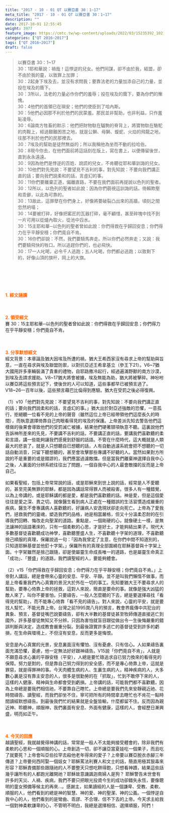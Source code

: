 ```yaml
---
title: "2017 - 10 - 01 QT 以賽亞書 30：1~17"
meta_title: "2017 - 10 - 01 QT 以賽亞書 30：1~17"
description: ""
date: 2017-10-01 12:55:45
weight: 3977
feature_image: https://cmtc.tw/wp-content/uploads/2022/03/15235392_10211799862337740_180693556567566654_o-1.webp
categories: ["QT 2016~2017"]
tags: ["QT 2016~2017"]
draft: false
---
```


<blockquote>以賽亞書 30：1~17<br />
30：1耶和華說：禍哉！這悖逆的兒女。他們同謀，卻不由於我，結盟，卻不由於我的靈，以致罪上加罪；<br />
30：2起身下埃及去，並沒有求問我；要靠法老的力量加添自己的力量，並投在埃及的蔭下。<br />
30：3所以，法老的力量必作你們的羞辱；投在埃及的蔭下，要為你們的慚愧。<br />
30：4他們的首領已在瑣安；他們的使臣到了哈內斯。<br />
30：5他們必因那不利於他們的民蒙羞。那民並非幫助，也非利益，只作羞恥凌辱。<br />
30：6論南方牲畜的默示：他們把財物馱在驢駒的脊背上，將寶物馱在駱駝的肉鞍上，經過艱難困苦之地，就是公獅、母獅、蝮蛇、火焰的飛龍之地，往那不利於他們的民那裡去。<br />
30：7埃及的幫助是徒然無益的；所以我稱他為坐而不動的拉哈伯。<br />
30：8現今你去，在他們面前將這話刻在版上，寫在書上，以便傳留後世，直到永永遠遠。<br />
30：9因為他們是悖逆的百姓、說謊的兒女，不肯聽從耶和華訓誨的兒女。<br />
30：10他們對先見說：不要望見不吉利的事，對先知說：不要向我們講正直的話；要向我們說柔和的話，言虛幻的事。<br />
30：11你們要離棄正道，偏離直路，不要在我們面前再提說以色列的聖者。<br />
30：12所以，以色列的聖者如此說：因為你們藐視這訓誨的話，倚賴欺壓和乖僻，以此為可靠的，<br />
30：13故此，這罪孽在你們身上，好像將要破裂凸出來的高牆，頃刻之間忽然坍塌；<br />
30：14要被打碎，好像把窰匠的瓦器打碎，毫不顧惜，甚至碎塊中找不到一片可用以從爐內取火，從池中舀水。<br />
30：15主耶和華─以色列的聖者曾如此說：你們得救在乎歸回安息；你們得力在乎平靜安穩；你們竟自不肯。<br />
30：16你們卻說：不然，我們要騎馬奔走。所以你們必然奔走；又說：我們要騎飛快的牲口。所以追趕你們的，也必飛快。<br />
30：17一人叱喝，必令千人逃跑；五人叱喝，你們都必逃跑；以致剩下的，好像山頂的旗杆，岡上的大旗。</blockquote><br />
&nbsp;<br />
<br />
&nbsp;<br />
<br />
<span style="color: #ff6600;"><strong>1. </strong><strong>經文誦讀</strong></span><br />
<br />
<span style="color: #ff6600;"><strong> </strong></span><br />
<br />
<span style="color: #ff6600;"><strong>2. </strong><strong>領受經文<br />
</strong></span>賽 30：15主耶和華─以色列的聖者曾如此說：你們得救在乎歸回安息；你們得力在乎平靜安穩；你們竟自不肯。<br />
<br />
&nbsp;<br />
<br />
<span style="color: #ff6600;"><strong>3. 分享默想經文<br />
</strong></span>經文背景：本章論及猶大因埃及所遭的禍，猶大王希西家沒有尋求上帝的幫助與旨意，一直在尋求與埃及聯盟防禦，以對抗亞述王希拿基立（參王下21）。V6~7猶大國用許多車輛裝滿了貴重的禮物，自耶路撒冷起行，經過遍滿野獸的南方沙漠，到埃及去請求援助。V8~17猶大將會被擄，埃及無能為助，猶大將被擊碎。神吩咐以賽亞將這些預言記下，使後世的人可以知道，這些事都早已被預言過了。V18~26一百年以後，這些預言藉巴比倫得到應驗。猶大在受罰之後必得復興。<br />
<br />
（1）v10「他們對先見說：不要望見不吉利的事，對先知說：不要向我們講正直的話；要向我們說柔和的話，言虛幻的事。」猶大出於對亞述強敵的恐懼，一意孤行，拒絕聽一位看不見的上帝的聲音（雖然這位上帝已經帶領他們這麼長久的時間），而執意選擇倚靠自己肉眼看得見的埃及的保護。上帝差派先知去警告他們這樣做的後果會導致他們的受罰滅亡被擄，結果他們硬著頸項執意不聽。這裏說他們告訴神所差來的先見，不要講不吉利的話，不要講正直的話，要講我們喜歡聽的柔和言語，講一些能夠讓我們感覺到舒服的話語。不管在什麼時代，這大概就是人類最大的悲哀了，就是人只想聽自已想聽的話，人有自動過濾系統會把不想聽的一切話自動消音，只留下聽想聽的，甚至會攻擊那些專講不好聽的人。當然如果對方所說的不是重要的或是錯謬的，我們應當過濾敵擋。但是當我們離棄神選擇自我中心之後，人裏面的分辨系統往往出了問題，一個自我中心的人最會敵擋的反而是上帝自己。<br />
<br />
如果看聖經，包括上帝常常說的話，或是耶穌來到世上說的話，經常是人不愛聽的，甚至完美無罪的耶穌，都是因為講話常得罪人而被殺害。很多人有一種錯覺，以為上帝講的，或是耶穌講的都是愛，都是我們喜歡聽的話。神是愛，但是這個愛往往是愛之深、責之切。就像醫生看到病人正處在一種錯誤的生活習慣造成嚴重的疾病，醫生不會專講病人喜歡聽的，好讓病人安逸現狀卻走向死亡。上帝為了愛我們，拯救我們的靈魂，塑造我們的品格，祂是相當嚴格，但又十分溫柔忍耐的在引導我們回轉、悔改走向聖潔的道路。重點是，一個剛硬的心，就像硬土一樣，是無法讓神的話語著床的，只有一個柔軟的心思，才是好土，才能夠結出果子。現代大多數基督徒喜歡聽成功神學，喜歡聽豐盛人生，不喜歡聽十字架的道理，不喜歡聽捨己順服的真理，保羅說過一句：「因為我曾定了主意，在你們中間不知道別的，只知道耶穌基督並他釘十字架。」保羅所有的真理全部圍繞在耶穌基督與十字架上面。十字架雖然是捨己跟隨，卻是使屬靈生命成長唯一的道路，也是屬靈生命真正「成功」、「豐盛」的道路，我們讀聖經的人，要能夠體會。<br />
<br />
（2）v15「你們得救在乎歸回安息；你們得力在乎平靜安穩；你們竟自不肯。」上帝對人講話，總是會帶來心靈的安息、平安、平靜。並不是叫我們懶惰不做事，而是上帝看重我們內心真實的景況大於外在一切的事工。先知要猶大王不要尋求人的幫助，要專心倚靠上帝的拯救，這對人來說，簡直是要命的事。就像是強大凶猛的敵人來了，叫你不要害怕，只要禱告，一般人怎麼聽的下去，總是要選擇尋找「看得見的幫助」，而不能專心倚靠「看不見的禱告」。對人來說，心靈的平安，就是要找人幫忙，不能光靠上帝。台灣之前1995潤八月的預言，教會界瘋傳中共犯台的異象、預言，基督徒嘴巴說要禱告，卻有大半數的基督徒甚至牧師傳道直接逃亡到國外，許多基督徒無知又不分辨，只因為害怕就盲目跟從做出令一生後悔嚴重的錯誤判斷與決定，造成教會嚴重分裂。到最後證實許多逃亡的基督徒受到許多的虧損，在生命與環境上，不但沒有安息，反而更多是悔恨。<br />
<br />
安息是內心真實的光景，安息裏面沒有懼怕、沒有憂慮、只有信心。人如果禱告裏面充滿恐懼，憂慮，他一定無法好好跟神禱告。V15說「你們竟自不肯」，人就是不願意尋求心裏的平靜安穩（平安），人總是要忙碌追求自已努力換來的看得見的保障。努力是對的，但是靠自己努力得到的安全感，而不是專心倚靠上帝，這就是罪惡，就是得罪神的事。今天肉體生病的人、生裏生病的人，精神疾病的人，大多數心裏是沒有靠主安息的人，很多是很勤勞的在「抓取」，忙到不敢停下來的人，這樣的人健康、精神與生命都會受到虧損。上帝講的話，可能我們都不喜歡聽，因為上帝總是要我們相信祂，不要靠自己瞎忙。上帝總是要我們先來安靜親近祂、花時間禱告、讀聖經，而我們卻坐不住，寧可把所有的時間拿去瞎忙也不肯花一點時間讀經默想禱告。到最後我們忙的結果就是全盤皆輸，什麼都留不住。反而因為親近神、聆聽神，順服神，我們裏面有安息、外面有健康，這樣的人，會經歷日漸興盛，明亮如正午。<br />
<br />
&nbsp;<br />
<br />
<span style="color: #ff6600;"><strong>4. 今天的回應<br />
</strong></span>越讀聖經，我就越覺得神講的話，常常是一般人不太能夠接受體會的，除非我們有柔軟的心思和一個順服的心。上帝創造一切，卻不讓亞當夏娃吃一個果子，而且吃了就要死？上帝會叫亞伯拉罕去殺他老年得來的愛子？上帝要以賽亞脫衣赤腳三年傳道？上帝要何西阿娶一個妓女？耶穌罵法利賽人和文士的話，簡直用極其狠毒來形容？耶穌責備那些跟隨祂的人不要整天只想吃餅得飽，只想看神蹟，結果這些話幾乎讓所有的人都跑光離開祂？耶穌故意譏諷迦南婦人是狗？ 耶穌警告末世會有許多的天災、人禍、疾病，我們不要只把眼光投資今生的成功卻錯失永恆，要像聰明的童女預備等候主的再來…。感謝主，如果讀經的人是一個謙卑、受教、柔軟、順服的人，他們看到的總是神的智慧、神的愛、神的聖潔、神的公義。一個悖逆自我中心的人，他們看到的是彎曲、乖謬、不合理、信不下去的上帝。今天求主給我一個對神柔軟謙卑的心，不管明不明白，我總是選擇相信、選擇順服，阿們！
        